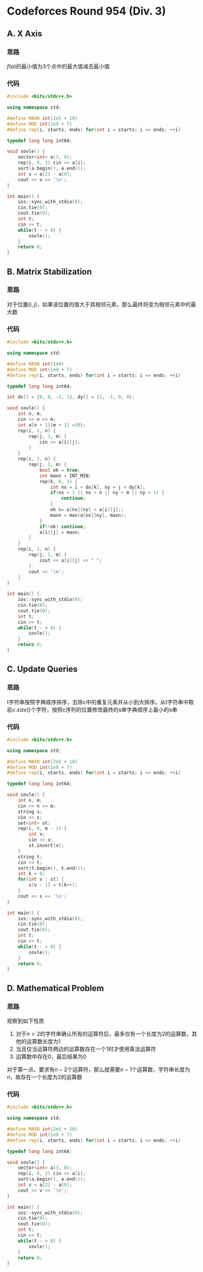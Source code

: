 # Codeforces Round 954 (Div. 3)
## A. X Axis
### 思路

$f(a)$的最小值为3个点中的最大值减去最小值

### 代码

```c++
#include <bits/stdc++.h>

using namespace std;

#define MAXN int(2e5 + 10)
#define MOD int(1e9 + 7)
#define rep(i, starts, ends) for(int i = starts; i <= ends; ++i)

typedef long long int64;

void sovle() {
    vector<int> a(3, 0);
    rep(i, 0, 2) cin >> a[i];
    sort(a.begin(), a.end());
    int v = a[2] - a[0];
    cout << v << '\n';
}

int main() {
    ios::sync_with_stdio(0);
    cin.tie(0);
    cout.tie(0);
    int t;
    cin >> t;
    while(t-- > 0) {
        sovle();
    }
    return 0;
}
```

## B. Matrix Stabilization

### 思路

对于位置$(i, j)$，如果该位置的值大于其相邻元素，那么最终将变为相邻元素中的最大数

### 代码

```c++
#include <bits/stdc++.h>

using namespace std;

#define MAXN int(1e9)
#define MOD int(1e9 + 7)
#define rep(i, starts, ends) for(int i = starts; i <= ends; ++i)

typedef long long int64;

int dx[] = {0, 0, -1, 1}, dy[] = {1, -1, 0, 0};

void sovle() {
    int n, m;
    cin >> n >> m;
    int a[n + 1][m + 1] ={0};
    rep(i, 1, n) {
        rep(j, 1, m) {
            cin >> a[i][j];
        }
    }
    rep(i, 1, n) {
        rep(j, 1, m) {
            bool ok = true;
            int maxn = INT_MIN;
            rep(k, 0, 3) {
                int nx = i + dx[k], ny = j + dy[k];
                if(nx < 1 || nx > n || ny > m || ny < 1) {
                    continue;
                }
                ok &= a[nx][ny] < a[i][j];;
                maxn = max(a[nx][ny], maxn);
            }
            if(!ok) continue;
            a[i][j] = maxn;
        }
    }
    rep(i, 1, n) {
        rep(j, 1, m) {
            cout << a[i][j] << " ";
        }
        cout << '\n';
    }
}

int main() {
    ios::sync_with_stdio(0);
    cin.tie(0);
    cout.tie(0);
    int t;
    cin >> t;
    while(t-- > 0) {
        sovle();
    }
    return 0;
}
```

## C. Update Queries
### 思路

t字符串按照字典顺序排序，去除c中的重复元素并从小到大排序。从t字符串中取前$c.size()$个字符，按照c序列的位置修改最终的s串字典顺序上最小的s串

### 代码

```c++
#include <bits/stdc++.h>

using namespace std;

#define MAXN int(2e5 + 10)
#define MOD int(1e9 + 7)
#define rep(i, starts, ends) for(int i = starts; i <= ends; ++i)

typedef long long int64;

void sovle() {
    int n, m;
    cin >> n >> m;
    string s;
    cin >> s;
    set<int> st;
    rep(i, 0, m - 1) {
        int x;
        cin >> x;
        st.insert(x);
    }
    string t;
    cin >> t;
    sort(t.begin(), t.end());
    int k = 0;
    for(int v : st) {
        s[v - 1] = t[k++];
    }
    cout << s << '\n';
}

int main() {
    ios::sync_with_stdio(0);
    cin.tie(0);
    cout.tie(0);
    int t;
    cin >> t;
    while(t-- > 0) {
        sovle();
    }
    return 0;
}
```

## D. Mathematical Problem
### 思路

观察到如下性质

1. 对于$n > 2$的字符串确认所有的运算符后，最多仅有一个长度为2的运算数，其他的运算数长度为1
2. 当且仅当运算符两边的运算数存在一个1时才使用乘法运算符
3. 运算数中存在0，最后结果为0

对于第一点，要求有$n - 2$个运算符，那么就需要$n - 1$个运算数，字符串长度为$n$，故存在一个长度为2的运算数

### 代码

```c++
#include <bits/stdc++.h>

using namespace std;

#define MAXN int(2e5 + 10)
#define MOD int(1e9 + 7)
#define rep(i, starts, ends) for(int i = starts; i <= ends; ++i)

typedef long long int64;

void sovle() {
    vector<int> a(3, 0);
    rep(i, 0, 2) cin >> a[i];
    sort(a.begin(), a.end());
    int v = a[2] - a[0];
    cout << v << '\n';
}

int main() {
    ios::sync_with_stdio(0);
    cin.tie(0);
    cout.tie(0);
    int t;
    cin >> t;
    while(t-- > 0) {
        sovle();
    }
    return 0;
}
```

